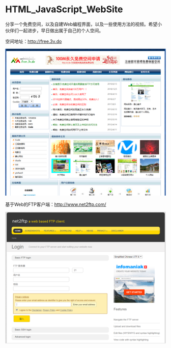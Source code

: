 # HTML_JavaScript_WebSite
分享一个免费空间，以及自建Web编程界面，以及一些使用方法的视频。希望小伙伴们一起进步，早日做出属于自己的个人空间。  

空间地址：http://free.3v.do  

![Alt text](https://github.com/June361/HTML_JavaScript_WebSite/blob/master/ScreenShots/Free3vDo.PNG)

基于Web的FTP客户端：http://www.net2ftp.com/  

![Alt text](https://github.com/June361/HTML_JavaScript_WebSite/blob/master/ScreenShots/Home.PNG)
